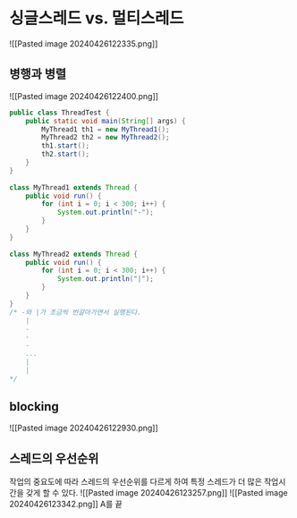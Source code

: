 # 싱글스레드 vs. 멀티스레드
![[Pasted image 20240426122335.png]]

## 병행과 병렬
![[Pasted image 20240426122400.png]]

```java
public class ThreadTest {  
    public static void main(String[] args) {  
        MyThread1 th1 = new MyThread1();  
        MyThread2 th2 = new MyThread2();  
        th1.start();  
        th2.start();  
    }  
}  
  
class MyThread1 extends Thread {  
    public void run() {  
        for (int i = 0; i < 300; i++) {  
            System.out.println("-");  
        }  
    }  
}  
  
class MyThread2 extends Thread {  
    public void run() {  
        for (int i = 0; i < 300; i++) {  
            System.out.println("|");  
        }  
    }  
}
/* -와 |가 조금씩 번갈아가면서 실행된다.
	|
	-
	-
	-
	...
	|
	|
*/

```

## blocking
![[Pasted image 20240426122930.png]]

## 스레드의 우선순위
작업의 중요도에 따라 스레드의 우선순위를 다르게 하여 특정 스레드가 더 많은 작업시간을 갖게 할 수 있다.
![[Pasted image 20240426123257.png]]
![[Pasted image 20240426123342.png]]
A를 끝
